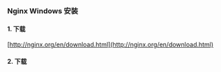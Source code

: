 ### Nginx Windows 安装


#### 1. 下载
[http://nginx.org/en/download.html](http://nginx.org/en/download.html)

 
#### 2. 下载